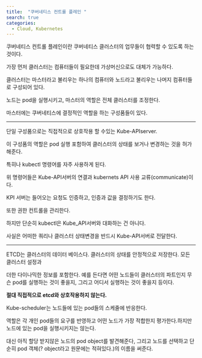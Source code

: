 ```yaml
---
title:  "쿠버네티스 컨트롤 플레인 "
search: true
categories: 
  - Cloud, Kubernetes
---
```





쿠버네티스 컨트롤 플레인이란 쿠버네티스 클러스터의 업무들이 협력할 수 있도록 하는 것이다.

가장 먼저 클러스터는 컴퓨터들이 필요한데 가상머신으로도 대체가 가능하다.

클러스터는 마스터라고 불리우는 하나의 컴퓨터와 노드라고 불리우는 나머지 컴퓨터들로 구성되어 있다.

노드는 pod을 실행시키고, 마스터의 역할은 전체 클러스터를 조정한다.

마스터에는 쿠버네티스에 결정적인 역할을 하는 구성품들이 있다.

***

단일 구성품으로는 직접적으로 상호작용 할 수있는 Kube-APIserver.

이 구성품의 역할은 pod 실행 포함하여 클러스터의 상태를 보거나 변경하는 것을 허가해준다. 

특히나 kubectl 명령어를 자주 사용하게 된다.

위 명령어들은 Kube-API서버의 연결과 kubernets API 사용 교류(communicate)이다.

KPI 서버는 들어오는 요청도 인증하고, 인증과 값을 결정하기도 한다.

또한 권한 컨트롤을 관리한다.

하지만 단순히 kubectl은 Kube_API서버와 대화하는 건 아니다.

사실은 어떠한 쿼리나 클러스터 상태변경을 반드시 Kube-API서버로 전달한다.

***

ETCD는 클러스터의 데이터 베이스다. 클러스터의 상태를 안정적으로 저장한다. 모든 클러스터 설정과

더한 다이나믹한 정보를 포함한다. 예를 든다면 어떤 노드들이 클러스터의 파트인지 무슨 pod를 실행하는 것이 좋을지, 그리고 어디서 실행하는 것이 좋을지 등이다.

**절대 직접적으로 etcd와 상호작용하지 않는다.**



Kube-scheduler는 노드들에 있는 pod들의 스케줄에 반응한다.

역할은 각 개인 pod들의 요구를 반영하고 어떤 노드가 가장 적합한지 평가한다.하지만 노드에 있는 pod을 실행시키지는 않는다.

대신 아직 할당 받지않은 노드의 pod object를 발견해준다, 그리고 노드를 선택하고 단순히 pod 객체(? object라고 원문에는 적혀있다.)의 이름을 써준다.